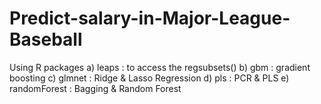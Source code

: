 # Predict-salary-in-Major-League-Baseball
Using R packages
a) leaps : to access the regsubsets()
b) gbm : gradient boosting
c) glmnet : Ridge & Lasso Regression
d) pls : PCR & PLS
e) randomForest : Bagging & Random Forest
